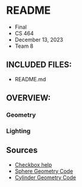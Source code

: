 # README

* Final
* CS 464
* December 13, 2023
* Team 8

## INCLUDED FILES:

 * README.md

## OVERVIEW:

### Geometry

### Lighting

## Sources

- [Checkbox help](https://www.w3schools.com/howto/howto_css_switch.asp)
- [Sphere Geometry Code](https://stackoverflow.com/questions/47756053/webgl-try-draw-sphere)
- [Cylinder Geometry Code](https://www.songho.ca/opengl/gl_cylinder.html#cylinder)